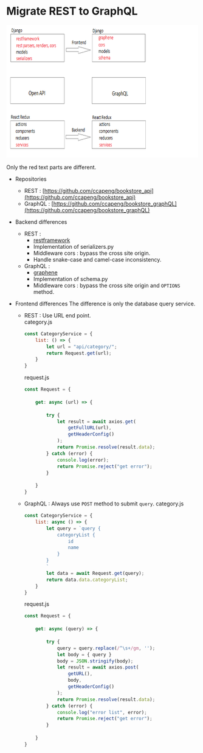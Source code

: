 # Migrate REST to GraphQL

<img src="rest-to-graphQL.png" width="766" height=349 />

Only the red text parts are different.

- Repositories
	- REST : [https://github.com/ccapeng/bookstore_api](https://github.com/ccapeng/bookstore_api)
	- GraphQL : [https://github.com/ccapeng/bookstore_graphQL](https://github.com/ccapeng/bookstore_graphQL)
	
- Backend differences
	- REST : 
		- [restframework]()
		- Implementation of serializers.py
		- Middleware cors : bypass the cross site origin.
		- Handle snake-case and camel-case inconsistency.
	- GraphQL : 
		- [graphene]()
		- Implementation of schema.py
		- Middleware cors : bypass the cross site origin and `OPTIONS` method.
		
		
- Frontend differences
	The difference is only the database query service.
	- REST : 
		Use URL end point.  
		category.js
		``` javascript
		const CategoryService = {
			list: () => {
				let url = "api/category/";
				return Request.get(url);
			}
		}
		```
		request.js
		``` javascript
		const Request = {

			get: async (url) => {

				try {
					let result = await axios.get(
						getFullURL(url),
						getHeaderConfig()
					);
					return Promise.resolve(result.data);
				} catch (error) {
					console.log(error);
					return Promise.reject("get error");
				}

			}
		}
		```
	- GraphQL : 
		Always use `POST` method to submit `query`.
		category.js
		``` javascript
		const CategoryService = {
			list: async () => {
				let query = `query {
					categoryList {
						id
						name
					}
				}
				`
				let data = await Request.get(query);
				return data.data.categoryList;
			}
		}
		```
		request.js
		``` javascript
		const Request = {

			get: async (query) => {

				try {
					query = query.replace(/^\s+/gm, '');
					let body = { query }
					body = JSON.stringify(body);
					let result = await axios.post(
						getURL(),
						body,
						getHeaderConfig()
					);
					return Promise.resolve(result.data);
				} catch (error) {
					console.log("error list", error);
					return Promise.reject("get error");
				}

			}
		}
		```